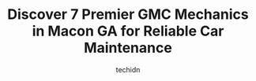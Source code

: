 ---
layout: ampstory
image: https://images.unsplash.com/photo-1533416784636-2b0ccfea6b97?ixlib=rb-4.0.3&ixid=MnwxMjA3fDB8MHxwaG90by1wYWdlfHx8fGVufDB8fHx8&auto=format&fit=crop&w=640&h=853&q=80
author: techidn
featured: false
description: When it comes to maintaining and repairing your vehicle in Macon GA, USA, you deserve nothing but the best. Thats why the 7 best GMC Mechanic in the area are here to offer their expertise, 
title: Discover 7 Premier GMC Mechanics in Macon GA for Reliable Car Maintenance
cover:
   title: Discover 7 Premier GMC Mechanics in Macon GA for Reliable Car Maintenance
   subtitle: Rickpate
   background: https://images.unsplash.com/photo-1533416784636-2b0ccfea6b97?ixlib=rb-4.0.3&ixid=MnwxMjA3fDB8MHxwaG90by1wYWdlfHx8fGVufDB8fHx8&auto=format&fit=crop&w=640&h=853&q=80

pages: 
 - layout: thirds
   top: <h1>#1 Jackson Automotive Group</h1>
   bottom: "<p>Mr. Marcus Johnson delivers TOP NOTCH customer service. He went above and beyond for me recently. I was picking up a fleet/corporate Volvo vehicle, but he treated me as t</p>"
   background: https://www.knot35.com/toplist/wp-content/uploads/2023/06/best-gmc-mechanic-1-in-macon-ga-1685831072.jpeg
   backgroundblur: true
 - layout: thirds
   top: <h1>#2 Dels Automotive</h1>
   bottom: "<p>3132 Vineville Ave, Macon, GA 31204, United States</p>"
   background: https://www.knot35.com/toplist/wp-content/uploads/2023/06/best-gmc-mechanic-2-in-macon-ga-1685831073.jpeg
   cta:
      link: https://www.knot35.com/toplist/discover-7-premier-gmc-mechanics-in-macon-ga-for-reliable-car-maintenance/
      text: Discover 7 Premier GMC Mechanics in Macon GA for Reliable Car Maintenance
 - layout: thirds
   top: <h1>#3 Stephens Automotive Group</h1>
   bottom: "<p>4618 Columbus Rd, Macon, GA 31206, United States</p>"
   background: https://www.knot35.com/toplist/wp-content/uploads/2023/06/best-gmc-mechanic-3-in-macon-ga-1685831073.jpeg
   cta:
      link: https://www.knot35.com/toplist/discover-7-premier-gmc-mechanics-in-macon-ga-for-reliable-car-maintenance/
      text: Discover 7 Premier GMC Mechanics in Macon GA for Reliable Car Maintenance
 - layout: thirds
   top: <h1>#4 Gibsons Garage</h1>
   bottom: "<p>3501 Jeffersonville Rd, Macon, GA 31217, United States</p>"
   background: https://images.unsplash.com/photo-1462556791646-c201b8241a94?ixlib=rb-4.0.3&ixid=MnwxMjA3fDB8MHxwaG90by1wYWdlfHx8fGVufDB8fHx8&auto=format&fit=crop&w=640&h=853&q=80
   cta:
      link: https://www.knot35.com/toplist/discover-7-premier-gmc-mechanics-in-macon-ga-for-reliable-car-maintenance/
      text: Discover 7 Premier GMC Mechanics in Macon GA for Reliable Car Maintenance
 - layout: thirds
   top: <h1>#5 Mitchells Automotive</h1>
   bottom: "<p>4281 Interstate Dr, Macon, GA 31210, United States</p>"
   background: https://images.unsplash.com/photo-1552083974-186346191183?ixlib=rb-4.0.3&ixid=MnwxMjA3fDB8MHxwaG90by1wYWdlfHx8fGVufDB8fHx8&auto=format&fit=crop&w=640&h=853&q=80
   cta:
      link: https://www.knot35.com/toplist/discover-7-premier-gmc-mechanics-in-macon-ga-for-reliable-car-maintenance/
      text: Discover 7 Premier GMC Mechanics in Macon GA for Reliable Car Maintenance
 - layout: thirds
   top: <h1>#6 Prime Complete Car Care</h1>
   bottom: "<p>3031 Vineville Ave, Macon, GA 31204, United States</p>"
   background: https://images.unsplash.com/photo-1567360425618-1594206637d2?ixlib=rb-4.0.3&ixid=MnwxMjA3fDB8MHxwaG90by1wYWdlfHx8fGVufDB8fHx8&auto=format&fit=crop&w=640&h=853&q=80
   cta:
      link: https://www.knot35.com/toplist/discover-7-premier-gmc-mechanics-in-macon-ga-for-reliable-car-maintenance/
      text: Discover 7 Premier GMC Mechanics in Macon GA for Reliable Car Maintenance
 - layout: thirds
   top: <h1>#7 Grinstead Garage</h1>
   bottom: "<p>3121 Broadway, Macon, GA 31206, United States</p>"
   background: https://images.unsplash.com/photo-1546497974-b213c9efb599?ixlib=rb-4.0.3&ixid=MnwxMjA3fDB8MHxwaG90by1wYWdlfHx8fGVufDB8fHx8&auto=format&fit=crop&w=640&h=853&q=80
   cta:
      link: https://www.knot35.com/toplist/discover-7-premier-gmc-mechanics-in-macon-ga-for-reliable-car-maintenance/
      text: Discover 7 Premier GMC Mechanics in Macon GA for Reliable Car Maintenance
 - layout: thirds
   middle: Continue reading...
   background: https://images.unsplash.com/photo-1533998839656-76f5e4b2bccb?ixlib=rb-4.0.3&ixid=MnwxMjA3fDB8MHxwaG90by1wYWdlfHx8fGVufDB8fHx8&auto=format&fit=crop&w=640&h=853&q=80
   cta:
      link: https://www.knot35.com/toplist/discover-7-premier-gmc-mechanics-in-macon-ga-for-reliable-car-maintenance/
      text: Discover 7 Premier GMC Mechanics in Macon GA for Reliable Car Maintenance
      
---